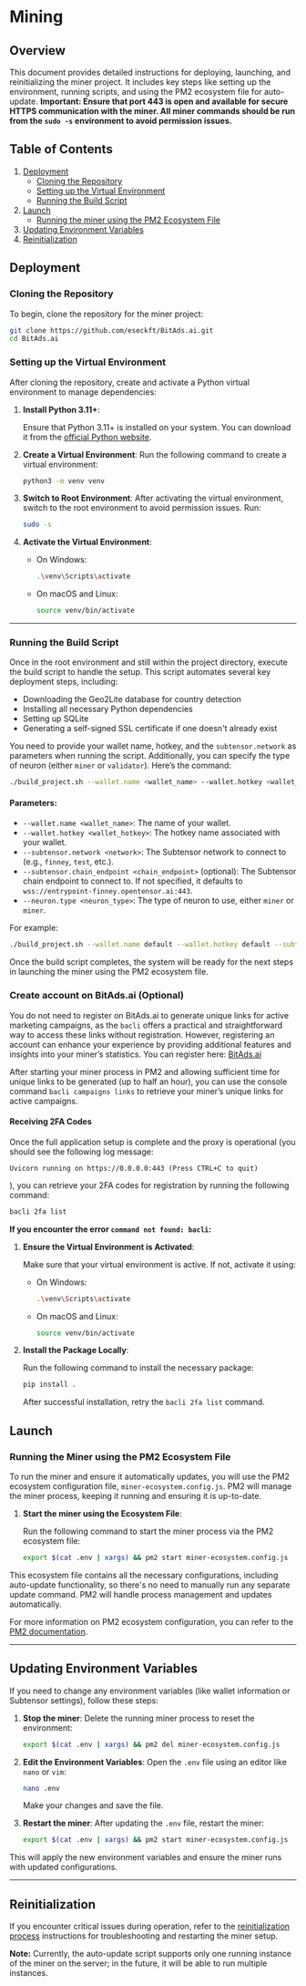 # Mining
## Overview

This document provides detailed instructions for deploying, launching, and reinitializing the miner project. It includes key steps like setting up the environment, running scripts, and using the PM2 ecosystem file for auto-update. **Important: Ensure that port 443 is open and available for secure HTTPS communication with the miner. All miner commands should be run from the `sudo -s` environment to avoid permission issues.**

## Table of Contents

1. [Deployment](#deployment)
    - [Cloning the Repository](#cloning-the-repository)
    - [Setting up the Virtual Environment](#setting-up-the-virtual-environment)
    - [Running the Build Script](#running-the-build-script)
2. [Launch](#launch)
    - [Running the miner using the PM2 Ecosystem File](#running-the-miner-using-the-pm2-ecosystem-file)
3. [Updating Environment Variables](#updating-environment-variables)
4. [Reinitialization](#reinitialization)

## Deployment

### Cloning the Repository

To begin, clone the repository for the miner project:

```bash
git clone https://github.com/eseckft/BitAds.ai.git
cd BitAds.ai
```

### Setting up the Virtual Environment

After cloning the repository, create and activate a Python virtual environment to manage dependencies:

1. **Install Python 3.11+**:

   Ensure that Python 3.11+ is installed on your system. You can download it from
   the [official Python website](https://www.python.org/downloads/).


2. **Create a Virtual Environment**:
   Run the following command to create a virtual environment:

   ```bash
   python3 -m venv venv
   ```

3. **Switch to Root Environment**:
   After activating the virtual environment, switch to the root environment to avoid permission issues. Run:

   ```bash
   sudo -s
   ```

4. **Activate the Virtual Environment**:
    - On Windows:

      ```bash
      .\venv\Scripts\activate
      ```

    - On macOS and Linux:

      ```bash
      source venv/bin/activate
      ```

---

### Running the Build Script

Once in the root environment and still within the project directory, execute the build script to handle the setup. This script automates several key deployment steps, including:

- Downloading the Geo2Lite database for country detection
- Installing all necessary Python dependencies
- Setting up SQLite
- Generating a self-signed SSL certificate if one doesn't already exist

You need to provide your wallet name, hotkey, and the `subtensor.network` as parameters when running the script. Additionally, you can specify the type of neuron (either `miner` or `validator`). Here’s the command:

```bash
./build_project.sh --wallet.name <wallet_name> --wallet.hotkey <wallet_hotkey> --subtensor.network <network> --subtensor.chain_endpoint <chain_endpoint> --neuron.type <neuron_type>
```

#### Parameters:
- `--wallet.name <wallet_name>`: The name of your wallet.
- `--wallet.hotkey <wallet_hotkey>`: The hotkey name associated with your wallet.
- `--subtensor.network <network>`: The Subtensor network to connect to (e.g., `finney`, `test`, etc.).
- `--subtensor.chain_endpoint <chain_endpoint>` (optional): The Subtensor chain endpoint to connect to. If not specified, it defaults to `wss://entrypoint-finney.opentensor.ai:443`.
- `--neuron.type <neuron_type>`: The type of neuron to use, either `miner` or `miner`.

For example:

```bash
./build_project.sh --wallet.name default --wallet.hotkey default --subtensor.network finney --neuron.type miner
```

Once the build script completes, the system will be ready for the next steps in launching the miner using the PM2 ecosystem file.

### Create account on BitAds.ai (Optional)

You do not need to register on BitAds.ai to generate unique links for active marketing campaigns, as the `bacli` offers a practical and straightforward way to access these links without registration. However, registering an account can enhance your experience by providing additional features and insights into your miner’s statistics. You can register here: [BitAds.ai](https://bitads.ai/register)

After starting your miner process in PM2 and allowing sufficient time for unique links to be generated (up to half an hour), you can use the console command `bacli campaigns links` to retrieve your miner’s unique links for active campaigns.

#### Receiving 2FA Codes

Once the full application setup is complete and the proxy is operational (you should see the following log message:

```
Uvicorn running on https://0.0.0.0:443 (Press CTRL+C to quit)
```

), you can retrieve your 2FA codes for registration by running the following command:

```bash
bacli 2fa list
```

**If you encounter the error `command not found: bacli`:**

1. **Ensure the Virtual Environment is Activated**:

   Make sure that your virtual environment is active. If not, activate it using:

   - On Windows:

     ```bash
     .\venv\Scripts\activate
     ```

   - On macOS and Linux:

     ```bash
     source venv/bin/activate
     ```

2. **Install the Package Locally**:

   Run the following command to install the necessary package:

   ```bash
   pip install .
   ```

   After successful installation, retry the `bacli 2fa list` command.


## Launch

### Running the Miner using the PM2 Ecosystem File

To run the miner and ensure it automatically updates, you will use the PM2 ecosystem configuration file, `miner-ecosystem.config.js`. PM2 will manage the miner process, keeping it running and ensuring it is up-to-date.

1. **Start the miner using the Ecosystem File**:

   Run the following command to start the miner process via the PM2 ecosystem file:

   ```bash
   export $(cat .env | xargs) && pm2 start miner-ecosystem.config.js
   ```

This ecosystem file contains all the necessary configurations, including auto-update functionality, so there's no need to manually run any separate update command. PM2 will handle process management and updates automatically.

For more information on PM2 ecosystem configuration, you can refer to the [PM2 documentation](https://pm2.keymetrics.io/docs/usage/application-declaration/).

---

## Updating Environment Variables

If you need to change any environment variables (like wallet information or Subtensor settings), follow these steps:

1. **Stop the miner**:
   Delete the running miner process to reset the environment:

   ```bash
   export $(cat .env | xargs) && pm2 del miner-ecosystem.config.js
   ```

2. **Edit the Environment Variables**:
   Open the `.env` file using an editor like `nano` or `vim`:

   ```bash
   nano .env
   ```

   Make your changes and save the file.

3. **Restart the miner**:
   After updating the `.env` file, restart the miner:

   ```bash
   export $(cat .env | xargs) && pm2 start miner-ecosystem.config.js
   ```

This will apply the new environment variables and ensure the miner runs with updated configurations.

---

## Reinitialization

If you encounter critical issues during operation, refer to the [reinitialization process](reinitialization.md) instructions for troubleshooting and restarting the miner setup.

**Note:** Currently, the auto-update script supports only one running instance of the miner on the server; in the future, it will be able to run multiple instances.
